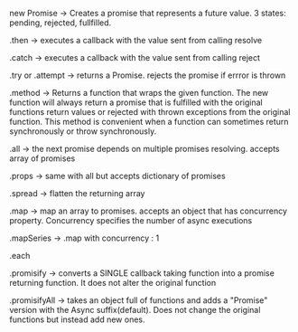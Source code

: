 new Promise
  -> Creates a promise that represents a future value. 3 states: pending, rejected, fullfilled.

.then
  -> executes a callback with the value sent from calling resolve

.catch
  -> executes a callback with the value sent from calling reject

.try or .attempt
  -> returns a Promise. rejects the promise if errror is thrown

.method
  -> Returns a function that wraps the given function. The new function will always return a promise that is fulfilled with the original functions return values or rejected with thrown exceptions from the original function. This method is convenient when a function can sometimes return synchronously or throw synchronously.

.all
  -> the next promise depends on multiple promises resolving. accepts array of promises

.props
  -> same with all but accepts dictionary of promises


.spread
  -> flatten the returning array

.map
  -> map an array to promises. accepts an object that has concurrency property. Concurrency specifies the number of async executions

.mapSeries
-> .map with concurrency : 1

.each

.promisify
  -> converts a SINGLE callback taking function into a promise returning function. It does not alter the original function

.promisifyAll
  -> takes an object full of functions and adds a "Promise" version with the Async suffix(default). Does not change the original functions but instead add new ones.
